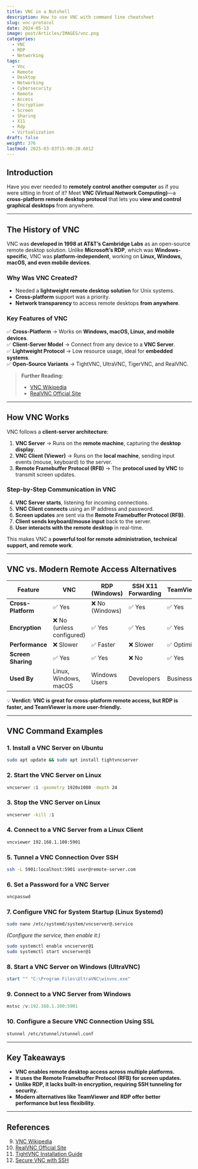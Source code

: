 ```yaml
---
title: VNC in a Nutshell
description: How to use VNC with command line cheatsheet
slug: vnc-protocol
date: 2024-05-13
image: post/Articles/IMAGES/vnc.png
categories:
  - VNC
  - RDP
  - Networking
tags:
  - Vnc
  - Remote
  - Desktop
  - Networking
  - Cybersecurity
  - Remote
  - Access
  - Encryption
  - Screen
  - Sharing
  - X11
  - Rdp
  - Virtualization
draft: false
weight: 376
lastmod: 2025-03-03T15:00:20.601Z
---
```

<!--
# How the VNC Protocol Works: History, Relationship to Alternatives, and 10 Code Examples
-->

## Introduction

Have you ever needed to **remotely control another computer** as if you were sitting in front of it? Meet **VNC (Virtual Network Computing)**—a **cross-platform remote desktop protocol** that lets you **view and control graphical desktops** from anywhere.

<!--
This article will **demystify VNC** and explain:  

- The **history and motivation** behind VNC.  
- How the **VNC protocol works**.  
- **VNC vs. modern alternatives** like **RDP, TeamViewer, and SSH X11 Forwarding**.  
- **10 practical code examples** for working with VNC.  
-->

***

## The History of VNC

VNC was **developed in 1998 at AT\&T’s Cambridge Labs** as an open-source remote desktop solution. Unlike **Microsoft’s RDP**, which was **Windows-specific**, VNC was **platform-independent**, working on **Linux, Windows, macOS, and even mobile devices**.

### **Why Was VNC Created?**

* Needed a **lightweight remote desktop solution** for Unix systems.
* **Cross-platform** support was a priority.
* **Network transparency** to access remote desktops **from anywhere**.

### **Key Features of VNC**

✅ **Cross-Platform** → Works on **Windows, macOS, Linux, and mobile devices**.\
✅ **Client-Server Model** → Connect from any device to a **VNC Server**.\
✅ **Lightweight Protocol** → Low resource usage, ideal for **embedded systems**.\
✅ **Open-Source Variants** → TightVNC, UltraVNC, TigerVNC, and RealVNC.

> **Further Reading:**
>
> * [VNC Wikipedia](https://en.wikipedia.org/wiki/Virtual_Network_Computing)
> * [RealVNC Official Site](https://www.realvnc.com/en/)

***

## How VNC Works

VNC follows a **client-server architecture**:

1. **VNC Server** → Runs on the **remote machine**, capturing the **desktop display**.
2. **VNC Client (Viewer)** → Runs on the **local machine**, sending input events (mouse, keyboard) to the server.
3. **Remote Framebuffer Protocol (RFB)** → The **protocol used by VNC** to transmit screen updates.

### **Step-by-Step Communication in VNC**

4. **VNC Server starts**, listening for incoming connections.
5. **VNC Client connects** using an IP address and password.
6. **Screen updates** are sent via the **Remote Framebuffer Protocol (RFB)**.
7. **Client sends keyboard/mouse input** back to the server.
8. **User interacts with the remote desktop** in real-time.

This makes VNC a **powerful tool for remote administration, technical support, and remote work**.

***

## VNC vs. Modern Remote Access Alternatives

| Feature            | VNC                      | RDP (Windows)  | SSH X11 Forwarding | TeamViewer  |
| ------------------ | ------------------------ | -------------- | ------------------ | ----------- |
| **Cross-Platform** | ✅ Yes                    | ❌ No (Windows) | ✅ Yes              | ✅ Yes       |
| **Encryption**     | ❌ No (unless configured) | ✅ Yes          | ✅ Yes              | ✅ Yes       |
| **Performance**    | ❌ Slower                 | ✅ Faster       | ❌ Slower           | ✅ Optimized |
| **Screen Sharing** | ✅ Yes                    | ✅ Yes          | ❌ No               | ✅ Yes       |
| **Used By**        | Linux, Windows, macOS    | Windows Users  | Developers         | Businesses  |

💡 **Verdict:** **VNC is great for cross-platform remote access, but RDP is faster, and TeamViewer is more user-friendly.**

***

## VNC Command Examples

### **1. Install a VNC Server on Ubuntu**

```bash
sudo apt update && sudo apt install tightvncserver
```

### **2. Start the VNC Server on Linux**

```bash
vncserver :1 -geometry 1920x1080 -depth 24
```

### **3. Stop the VNC Server on Linux**

```bash
vncserver -kill :1
```

### **4. Connect to a VNC Server from a Linux Client**

```bash
vncviewer 192.168.1.100:5901
```

### **5. Tunnel a VNC Connection Over SSH**

```bash
ssh -L 5901:localhost:5901 user@remote-server.com
```

### **6. Set a Password for a VNC Server**

```bash
vncpasswd
```

### **7. Configure VNC for System Startup (Linux Systemd)**

```bash
sudo nano /etc/systemd/system/vncserver@.service
```

*(Configure the service, then enable it:)*

```bash
sudo systemctl enable vncserver@1
sudo systemctl start vncserver@1
```

### **8. Start a VNC Server on Windows (UltraVNC)**

```powershell
start "" "C:\Program Files\UltraVNC\winvnc.exe"
```

### **9. Connect to a VNC Server from Windows**

```powershell
mstsc /v:192.168.1.100:5901
```

### **10. Configure a Secure VNC Connection Using SSL**

```bash
stunnel /etc/stunnel/stunnel.conf
```

***

## Key Takeaways

* **VNC enables remote desktop access across multiple platforms.**
* **It uses the Remote Framebuffer Protocol (RFB) for screen updates.**
* **Unlike RDP, it lacks built-in encryption, requiring SSH tunneling for security.**
* **Modern alternatives like TeamViewer and RDP offer better performance but less flexibility.**

***

## References

9. [VNC Wikipedia](https://en.wikipedia.org/wiki/Virtual_Network_Computing)
10. [RealVNC Official Site](https://www.realvnc.com/en/)
11. [TightVNC Installation Guide](https://www.tightvnc.com/download.php)
12. [Secure VNC with SSH](https://www.ssh.com/academy/ssh/vnc-over-ssh)
